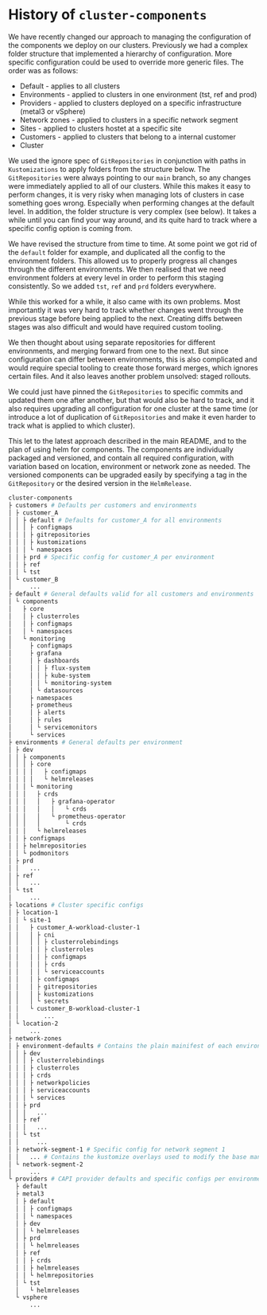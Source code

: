 # History of `cluster-components`

We have recently changed our approach to managing the configuration of the components we deploy on our clusters. Previously we had a complex folder structure that implemented a hierarchy of configuration. More specific configuration could be used to override more generic files. The order was as follows:

* Default - applies to all clusters
* Environments - applied to clusters in one environment (tst, ref and prod)
* Providers - applied to clusters deployed on a specific infrastructure (metal3 or vSphere)
* Network zones - applied to clusters in a specific network segment
* Sites - applied to clusters hostet at a specific site
* Customers - applied to clusters that belong to a internal customer
* Cluster

We used the ignore spec of `GitRepositories` in conjunction with paths in `Kustomizations` to apply folders from the structure below. The `GitRepositories` were always pointing to our `main` branch, so any changes were immediately applied to all of our clusters. While this makes it easy to perform changes, it is very risky when managing lots of clusters in case something goes wrong. Especially when performing changes at the default level. In addition, the folder structure is very complex (see below). It takes a while until you can find your way around, and its quite hard to track where a specific config option is coming from.

We have revised the structure from time to time. At some point we got rid of the `default` folder for example, and duplicated all the config to the environment folders. This allowed us to properly progress all changes through the different environments. We then realised that we need environment folders at every level in order to perform this staging consistently. So we added `tst`, `ref` and `prd` folders everywhere.

While this worked for a while, it also came with its own problems. Most importantly it was very hard to track whether changes went through the previous stage before being applied to the next. Creating diffs between stages was also difficult and would have required custom tooling.

We then thought about using separate repositories for different environments, and merging forward from one to the next. But since configuration can differ between environments, this is also complicated and would require special tooling to create those forward merges, which ignores certain files. And it also leaves another problem unsolved: staged rollouts.

We could just have pinned the `GitRepositories` to specific commits and updated them one after another, but that would also be hard to track, and it also requires upgrading all configuration for one cluster at the same time (or introduce a lot of duplication of `GitRepositories` and make it even harder to track what is applied to which cluster).

This let to the latest approach described in the main README, and to the plan of using helm for components. The components are individually packaged and versioned, and contain all required configuration, with variation based on location, environment or network zone as needed. The versioned components can be upgraded easily by specifying a tag in the `GitRepository` or the desired version in the `HelmRelease`.

```bash
cluster-components
├ customers # Defaults per customers and environments
│ ├ customer_A
│ │ ├ default # Defaults for customer_A for all environments
│ │ │ ├ configmaps
│ │ │ ├ gitrepositories
│ │ │ ├ kustomizations
│ │ │ └ namespaces
│ │ ├ prd # Specific config for customer_A per environment
│ │ ├ ref
│ │ └ tst
│ └ customer_B
│     ...
├ default # General defaults valid for all customers and environments
│ └ components
│   ├ core
│   │ ├ clusterroles
│   │ ├ configmaps
│   │ └ namespaces
│   └ monitoring
│     ├ configmaps
│     ├ grafana
│     │ ├ dashboards
│     │ │ ├ flux-system
│     │ │ ├ kube-system
│     │ │ └ monitoring-system
│     │ └ datasources
│     ├ namespaces
│     ├ prometheus
│     │ ├ alerts
│     │ ├ rules
│     │ └ servicemonitors
│     └ services
├ environments # General defaults per environment
│ ├ dev
│ │ ├ components
│ │ │ ├ core
│ │ │ │   ├ configmaps
│ │ │ │   └ helmreleases
│ │ │ └ monitoring
│ │ │   ├ crds
│ │ │   │   ├ grafana-operator
│ │ │   │   │   └ crds
│ │ │   │   └ prometheus-operator
│ │ │   │       └ crds
│ │ │   └ helmreleases
│ │ ├ configmaps
│ │ ├ helmrepositories
│ │ └ podmonitors
│ ├ prd
│ │   ...
│ ├ ref
│ │   ...
│ └ tst
│     ...
├ locations # Cluster specific configs
│ ├ location-1
│ │ └ site-1
│ │   ├ customer_A-workload-cluster-1
│ │   │ ├ cni
│ │   │ │ ├ clusterrolebindings
│ │   │ │ ├ clusterroles
│ │   │ │ ├ configmaps
│ │   │ │ ├ crds
│ │   │ │ └ serviceaccounts
│ │   │ ├ configmaps
│ │   │ ├ gitrepositories
│ │   │ ├ kustomizations
│ │   │ └ secrets
│ │   └ customer_B-workload-cluster-1
│ │       ...
│ └ location-2
│     ...
├ network-zones
│ ├ environment-defaults # Contains the plain mainifest of each environment
│ │ ├ dev
│ │ │ ├ clusterrolebindings
│ │ │ ├ clusterroles
│ │ │ ├ crds
│ │ │ ├ networkpolicies
│ │ │ ├ serviceaccounts
│ │ │ └ services
│ │ ├ prd
│ │ │   ...
│ │ ├ ref
│ │ │   ...
│ │ └ tst
│ │     ...
│ ├ network-segment-1 # Specific config for network segment 1
│ │   ... # Contains the kustomize overlays used to modify the base manifests for each environment
│ └ network-segment-2
│     ...
└ providers # CAPI provider defaults and specific configs per environment
  ├ default
  ├ metal3
  │ ├ default
  │ │ ├ configmaps
  │ │ └ namespaces
  │ ├ dev
  │ │ └ helmreleases
  │ ├ prd
  │ │ └ helmreleases
  │ ├ ref
  │ │ ├ crds
  │ │ ├ helmreleases
  │ │ └ helmrepositories
  │ └ tst
  │   └ helmreleases
  └ vsphere
      ...

```